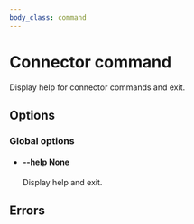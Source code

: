 ```yaml
---
body_class: command
---
```


# Connector command

<section>

Display help for connector commands and exit.

</section>

<section>

## Options

### Global options

- <h4 id="help">--help <span class="argument-info">None</span></h4>

  Display help and exit.

</section>

<section>

## Errors

</section>
